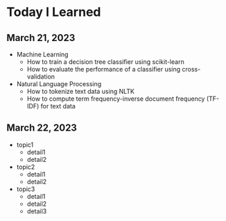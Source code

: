 # Today I Learned

## March 21, 2023

- Machine Learning
  - How to train a decision tree classifier using scikit-learn
  - How to evaluate the performance of a classifier using cross-validation
- Natural Language Processing
  - How to tokenize text data using NLTK
  - How to compute term frequency-inverse document frequency (TF-IDF) for text data

## March 22, 2023

- topic1
  - detail1
  - detail2
- topic2
  - detail1
  - detail2
- topic3
  - detail1
  - detail2
  - detail3

